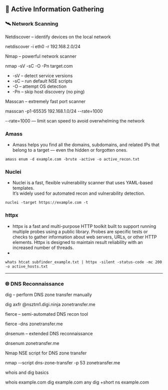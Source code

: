 ## 🔎 Active Information Gathering

### 🛰 Network Scanning

Netdiscover – identify devices on the local network

netdiscover -i eth0 -r 192.168.2.0/24

Nmap – powerful network scanner

nmap -sV -sC -O -Pn target.com

 - -sV – detect service versions
 - -sC – run default NSE scripts
 - -O – attempt OS detection
 - -Pn – skip host discovery (no ping)

Masscan – extremely fast port scanner

masscan -p1-65535 192.168.1.0/24 --rate=1000

--rate=1000 — limit scan speed to avoid overwhelming the network

### Amass ###
- Amass helps you find all the domains, subdomains, and related IPs that belong to a target — even the hidden or forgotten ones.
```
amass enum -d example.com -brute -active -o active_recon.txt
```

### Nuclei ###
- Nuclei is a fast, flexible vulnerability scanner that uses YAML-based templates.  
It’s widely used for automated recon and vulnerability detection.

```
nuclei -target https://example.com -t 
```

### httpx ###
- httpx is a fast and multi-purpose HTTP toolkit built to support running multiple probes using a public library. Probes are specific tests or checks to gather information about web servers, URLs, or other HTTP elements. Httpx is designed to maintain result reliability with an increased number of threads.
- 
```
whats htcat subfinder_example.txt | httpx -silent -status-code -mc 200 -o active_hosts.txt
```

---

### 🌐 DNS Reconnaissance

dig – perform DNS zone transfer manually

dig axfr @nsztm1.digi.ninja zonetransfer.me

fierce – semi-automated DNS recon tool

fierce -dns zonetransfer.me

dnsenum – extended DNS reconnaissance

dnsenum zonetransfer.me

Nmap NSE script for DNS zone transfer

nmap --script dns-zone-transfer -p 53 zonetransfer.me

whois and dig basics

whois example.com
dig example.com any
dig +short ns example.com
